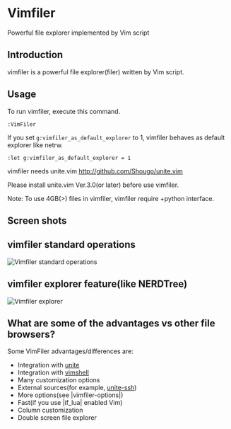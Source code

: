 # Vimfiler
Powerful file explorer implemented by Vim script

## Introduction
vimfiler is a powerful file explorer(filer) written by Vim script.

## Usage
To run vimfiler, execute this command.

	:VimFiler

If you set `g:vimfiler_as_default_explorer` to 1, vimfiler behaves as default
explorer like netrw.

	:let g:vimfiler_as_default_explorer = 1

vimfiler needs unite.vim
http://github.com/Shougo/unite.vim

Please install unite.vim Ver.3.0(or later) before use vimfiler.

Note: To use 4GB(>) files in vimfiler, vimfiler require +python interface.

## Screen shots

vimfiler standard operations
----------------------------
![Vimfiler standard operations](https://f.cloud.github.com/assets/214488/657681/c40265e6-d56f-11e2-96fd-03d01f10cc4e.gif)

vimfiler explorer feature(like NERDTree)
----------------------------------------
![Vimfiler explorer](https://f.cloud.github.com/assets/214488/657685/95011fc4-d571-11e2-9934-159196cf9e59.gif)

## What are some of the advantages vs other file browsers?

Some VimFiler advantages/differences are:

- Integration with [unite](https://github.com/Shougo/unite.vim)
- Integration with [vimshell](https://github.com/Shougo/vimshell.vim)
- Many customization options
- External sources(for example, [unite-ssh](https://github.com/Shougo/unite-ssh))
- More options(see |vimfiler-options|)
- Fast(if you use |if_lua| enabled Vim)
- Column customization
- Double screen file explorer

